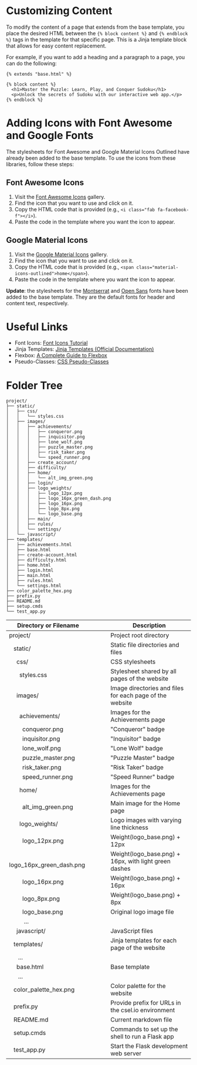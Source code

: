 # Customizing Content

To modify the content of a page that extends from the base template, you place 
the desired HTML between the `{% block content %}` and `{% endblock %}` tags in 
the template for that specific page. This is a Jinja template block that allows 
for easy content replacement.

For example, if you want to add a heading and a paragraph to a page, you can 
do the following:

    {% extends "base.html" %}

    {% block content %}
      <h1>Master the Puzzle: Learn, Play, and Conquer Sudoku</h1>
      <p>Unlock the secrets of Sudoku with our interactive web app.</p>
    {% endblock %}

# Adding Icons with Font Awesome and Google Fonts

The stylesheets for Font Awesome and Google Material Icons Outlined have already
been added to the base template.  To use the icons from these libraries, follow 
these steps:

## Font Awesome Icons

1. Visit the [Font Awesome Icons](https://fontawesome.com/icons?d=gallery&p=2) gallery.
2. Find the icon that you want to use and click on it.
3. Copy the HTML code that is provided (e.g., `<i class="fab fa-facebook-f"></i>`).
4. Paste the code in the template where you want the icon to appear.

## Google Material Icons

1. Visit the [Google Material Icons](https://fonts.google.com/icons) gallery.
2. Find the icon that you want to use and click on it.
3. Copy the HTML code that is provided (e.g., `<span class="material-icons-outlined">home</span>`).
4. Paste the code in the template where you want the icon to appear.

**Update**: the stylesheets for the [Montserrat](https://fonts.google.com/specimen/Montserrat) and 
[Open Sans](https://fonts.google.com/specimen/Open+Sans) fonts have been added to the base template.  They are the default fonts for header and content text, respectively.

# Useful Links

- Font Icons: [Font Icons Tutorial](https://www.w3schools.com/icons/default.asp)
- Jinja Templates: [Jinja Templates (Official Documentation)](https://jinja.palletsprojects.com/en/3.1.x/templates/)
- Flexbox: [A Complete Guide to Flexbox](https://css-tricks.com/snippets/css/a-guide-to-flexbox/)
- Pseudo-Classes: [CSS Pseudo-Classes](https://www.w3schools.com/css/css_pseudo_classes.asp)

# Folder Tree
```
project/
├── static/
│   ├── css/
│   │   └── styles.css
│   ├── images/
│   │   ├── achievements/
│   │   │   ├── conqueror.png
│   │   │   ├── inquisitor.png
│   │   │   ├── lone_wolf.png
│   │   │   ├── puzzle_master.png
│   │   │   ├── risk_taker.png
│   │   │   └── speed_runner.png
│   │   ├── create_account/
│   │   ├── difficulty/
│   │   ├── home/
│   │   │   └── alt_img_green.png
│   │   ├── login/
│   │   ├── logo_weights/
│   │   │   ├── logo_12px.png
│   │   │   ├── logo_16px_green_dash.png
│   │   │   ├── logo_16px.png
│   │   │   ├── logo_8px.png
│   │   │   └── logo_base.png
│   │   ├── main/
│   │   ├── rules/
│   │   └── settings/
│   └── javascript/
├── templates/
│   ├── achievements.html
│   ├── base.html
│   ├── create-account.html
│   ├── difficulty.html
│   ├── home.html
│   ├── login.html
│   ├── main.html
│   ├── rules.html
│   └── settings.html
├── color_palette_hex.png
├── prefix.py
├── README.md
├── setup.cmds
└── test_app.py
```

                                                      
| Directory or Filename                      | &emsp;&emsp; | Description                                              |
|--------------------------------------------|--------------|----------------------------------------------------------|
| project/                                   |              | Project root directory                                   |
| &nbsp;&ensp;static/                        |              | Static file directories and files                        |
| &nbsp;&emsp;css/                           |              | CSS stylesheets                                          |
| &nbsp;&emsp;&ensp;styles.css               |              | Stylesheet shared by all pages of the website            |
| &nbsp;&emsp;images/                        |              | Image directories and files for each page of the website |
| &nbsp;&emsp;&ensp;achievements/            |              | Images for the Achievements page                         |
| &nbsp;&emsp;&emsp;conqueror.png            |              | "Conqueror" badge                                        |
| &nbsp;&emsp;&emsp;inquisitor.png           |              | "Inquisitor" badge                                       |
| &nbsp;&emsp;&emsp;lone_wolf.png            |              | "Lone Wolf" badge                                        |
| &nbsp;&emsp;&emsp;puzzle_master.png        |              | "Puzzle Master" badge                                    |
| &nbsp;&emsp;&emsp;risk_taker.png           |              | "Risk Taker" badge                                       |
| &nbsp;&emsp;&emsp;speed_runner.png         |              | "Speed Runner" badge                                     |
| &nbsp;&emsp;&ensp;home/                    |              | Images for the Achievements page                         | 
| &nbsp;&emsp;&emsp;alt_img_green.png        |              | Main image for the Home page                             |
| &nbsp;&emsp;&ensp;logo_weights/            |              | Logo images with varying line thickness                  |
| &nbsp;&emsp;&emsp;logo_12px.png            |              | Weight(logo_base.png) + 12px                             |
| &nbsp;&emsp;&emsp;logo_16px_green_dash.png |              | Weight(logo_base.png) + 16px, with light green dashes    |
| &nbsp;&emsp;&emsp;logo_16px.png            |              | Weight(logo_base.png) + 16px                             |
| &nbsp;&emsp;&emsp;logo_8px.png             |              | Weight(logo_base.png) + 8px                              |
| &nbsp;&emsp;&emsp;logo_base.png            |              | Original logo image file                                 |
| &nbsp;&emsp;&emsp; ...                     |              |                                                          |  
| &nbsp;&emsp;javascript/                    |              | JavaScript files                                         |
| &nbsp;&ensp;templates/                     |              | Jinja templates for each page of the website             |
| &nbsp;&emsp; ...                           |              |                                                          |  
| &nbsp;&emsp;base.html                      |              | Base template                                            |
| &nbsp;&emsp; ...                           |              |                                                          |
| &nbsp;&ensp;color_palette_hex.png          |              | Color palette for the website                            |
| &nbsp;&ensp;prefix.py                      |              | Provide prefix for URLs in the csel.io environment       |
| &nbsp;&ensp;README.md                      |              | Current markdown file                                    |
| &nbsp;&ensp;setup.cmds                     |              | Commands to set up the shell to run a Flask app          |
| &nbsp;&ensp;test_app.py                    |              | Start the Flask development web server                   |